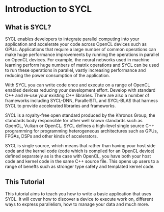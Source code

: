 # Introduction to SYCL

## What is SYCL?

SYCL enables developers to integrate parallel computing into your application and accelerate your code across OpenCL devices such as GPUs. Applications that require a large number of common operations can make huge performance improvements by running the operations in parallel on OpenCL devices. For example, the neural networks used in machine learning perform huge numbers of matrix operations and SYCL can be used to run these operations in parallel, vastly increasing performance and reducing the power consumption of the application.

With SYCL you can write code once and execute on a range of OpenCL enabled devices reducing your development effort. Develop with standard C++ and re-use your existing C++ libraries. There are also a number of frameworks including SYCL-DNN, ParallelSTL and SYCL-BLAS that harness SYCL to provide accelerated libraries and frameworks.

SYCL is a royalty-free open standard produced by the Khronos Group, the standards body responsible for other well known standards such as OpenGL, Vulkan or OpenCL. SYCL defines a high-level single source C++ programming for programming heterogeneous architectures such as GPUs, FPGAs, DSPs and other kinds of accelerators.

SYCL is single source, which means that rather than having your host side code and the kernel code (code which is compiled for an OpenCL device) defined separately as is the case with OpenCL, you have both your host code and kernel code in the same C++ source file. This opens up users to a range of benefts such as stronger type safety and templated kernel code.

## This Tutorial

This tutorial aims to teach you how to write a basic application that uses SYCL. It will cover how to discover a device to execute work on, different ways to express parallelism, how to manage your data and much more.
